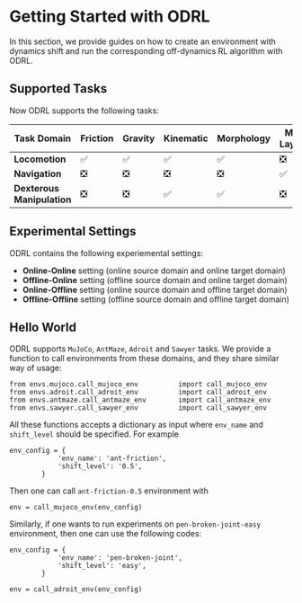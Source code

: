 # Getting Started with ODRL

In this section, we provide guides on how to create an environment with dynamics shift and run the corresponding off-dynamics RL algorithm with ODRL.

## Supported Tasks

Now ODRL supports the following tasks:

| Task Domain   | Friction | Gravity | Kinematic | Morphology | Map Layout | Offline Datasets |
|---------------|----------|----------|----------|----------|----------|----------|
| **Locomotion**  | ✅     |    ✅   |   ✅    |    ✅    |    ❎     |   ✅ |
| **Navigation**  | ❎     |    ❎   |  ❎      |    ❎   |    ✅   | ✅  |
| **Dexterous Manipulation**| ❎ | ❎ |   ✅   |    ✅    |    ❎     |  ✅  | 

## Experimental Settings

ODRL contains the following experiemental settings: 

* **Online-Online** setting (online source domain and online target domain)
* **Offline-Online** setting (offline source domain and online target domain)
* **Online-Offline** setting (online source domain and offline target domain)
* **Offline-Offline** setting (offline source domain and offline target domain)

## Hello World

ODRL supports `MuJoCo`, `AntMaze`, `Adroit` and `Sawyer` tasks. We provide a function to call environments from these domains, and they share similar way of usage:

```
from envs.mujoco.call_mujoco_env          import call_mujoco_env
from envs.adroit.call_adroit_env          import call_adroit_env
from envs.antmaze.call_antmaze_env        import call_antmaze_env
from envs.sawyer.call_sawyer_env          import call_sawyer_env
```

All these functions accepts a dictionary as input where `env_name` and `shift_level` should be specified. For example

```
env_config = {
            'env_name': 'ant-friction',
            'shift_level': '0.5',
        }
```

Then one can call `ant-friction-0.5` environment with

```
env = call_mujoco_env(env_config)
```

Similarly, if one wants to run experiments on `pen-broken-joint-easy` environment, then one can use the following codes:

```
env_config = {
            'env_name': 'pen-broken-joint',
            'shift_level': 'easy',
        }

env = call_adroit_env(env_config)
```

